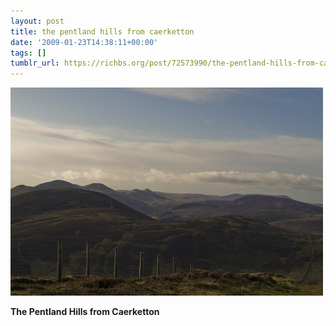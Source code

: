 ```yaml
---
layout: post
title: the pentland hills from caerketton
date: '2009-01-23T14:38:11+00:00'
tags: []
tumblr_url: https://richbs.org/post/72573990/the-pentland-hills-from-caerketton
---
```

 ![](/tumblr_files/YPnVRP6RZj2i5i1xjS92rAbDo1_1280.jpg)  

**The Pentland Hills from Caerketton**

